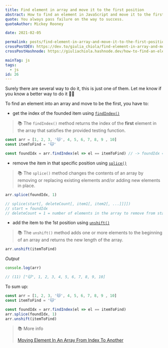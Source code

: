 ```yaml
---
title: Find element in array and move it to the first position
abstract: How to find an element in JavaScript and move it to the first position.
quote: You always pass failure on the way to success.
quoteAuthor: Mickey Rooney

date: 2021-02-05

permalink: posts/find-element-in-array-and-move-it-to-the-first-position/
crossPostDEV: https://dev.to/giulia_chiola/find-element-in-array-and-move-it-to-the-1st-position-1mk5
crossPostHashnode: https://giuliachiola.hashnode.dev/how-to-find-an-element-in-javascript-and-move-it-to-the-first-position

mainTag: js
tags:
  - js
id: 26
---
```


Surely there are several way to do it, this is just one of them. Let me know if you know a better way to do it 💪🏻

To find an element into an array and move to be the first, you have to:

- get the index of the founded item using [`findIndex()`](https://developer.mozilla.org/en-US/docs/Web/JavaScript/Reference/Global_Objects/Array/findIndex)

> 📚 The `findIndex()` method returns the index of the **first** element in the array that satisfies the provided testing function.

```js
const arr = [1, 2, 3, '🐱', 4, 5, 6, 7, 8, 9 , 10]
const itemToFind = '🐱'

const foundIdx = arr.findIndex(el => el == itemToFind) // -> foundIdx = 3
```

- remove the item in that specific position using [`splice()`](https://developer.mozilla.org/en-US/docs/Web/JavaScript/Reference/Global_Objects/Array/splice)

> 📚 The `splice()` method changes the contents of an array by removing or replacing existing elements and/or adding new elements in place.


```js
arr.splice(foundIdx, 1)

// splice(start[, deleteCount[, item1[, item2[, ...]]]])
// start = foundIdx
// deleteCount = 1 = number of elements in the array to remove from start
```

- add the item to the 1st position using [`unshift()`](https://developer.mozilla.org/en-us/docs/Web/JavaScript/Reference/Global_Objects/Array/unshift)

> 📚 The `unshift()` method adds one or more elements to the beginning of an array and returns the new length of the array.

```js
arr.unshift(itemToFind)
```

_Output_

```js
console.log(arr)

// (11) ["🐱", 1, 2, 3, 4, 5, 6, 7, 8, 9, 10]
```

To sum up:

```js
const arr = [1, 2, 3, '🐱', 4, 5, 6, 7, 8, 9 , 10]
const itemToFind = '🐱'

const foundIdx = arr.findIndex(el => el == itemToFind)
arr.splice(foundIdx, 1)
arr.unshift(itemToFind)
```

> 📚 More info
>
> [Moving Element In An Array From Index To Another](https://dev.to/jalal246/moving-element-in-an-array-from-index-to-another-464b)
